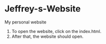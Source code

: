 # Jeffrey-s-Website
My personal website

1. To open the website, click on the index.html.
2. After that, the website should open.
